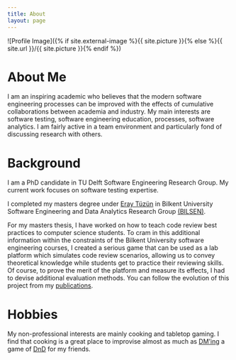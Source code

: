 ```yaml
---
title: About
layout: page
---
```

![Profile Image]({% if site.external-image %}{{ site.picture }}{% else %}{{ site.url }}/{{ site.picture }}{% endif %})

<h1>About Me</h1>

I am an inspiring academic who believes that the modern software engineering processes can be improved with the effects of cumulative collaborations between academia and industry. My main interests are software testing, software engineering education, processes, software analytics. I am fairly active in a team environment and particularly fond of discussing research with others.

<h1>Background</h1>

I am a PhD candidate in TU Delft Software Engineering Research Group. My current work focuses on software testing expertise.

I completed my masters degree under  <a href="https://scholar.google.com/citations?user=D4jovncAAAAJ">Eray Tüzün</a> in Bilkent University Software Engineering and Data Analytics Research Group  <a href="https://bilsen.cs.bilkent.edu.tr/">(BILSEN)</a>. 

For my masters thesis, I have worked on how to teach code review best practices to computer science students. To cram in this additional information within the constraints of the Bilkent University software engineering courses, I created a serious game that can be used as a lab platform which simulates code review scenarios, allowing us to convey theoretical knowledge while students get to practice their reviewing skills. Of course, to prove the merit of the platform and measure its effects, I had to devise additional evaluation methods. You can follow the evolution of this project from my  <a href="https://scholar.google.com/citations?user=cqP_i6oAAAAJ">publications</a>.

<h1>Hobbies</h1>

My non-professional interests are mainly cooking and tabletop gaming. I find that cooking is a great place to improvise almost as much as  <a href="https://en.wikipedia.org/wiki/Dungeon_Master">DM’ing</a> a game of  <a href="https://en.wikipedia.org/wiki/Dungeons_%26_Dragons">DnD</a> for my friends.

